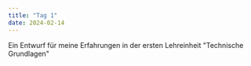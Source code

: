 ```yaml
---
title: "Tag 1"
date: 2024-02-14
---
```


Ein Entwurf für meine Erfahrungen in der ersten Lehreinheit "Technische Grundlagen"
